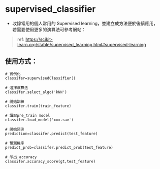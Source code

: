# supervised_classifier
* 收錄常用的個人常用的 Supervised learning，並建立成方法便於後續應用，若需要使用更多的演算法可參考網站：
> ref: https://scikit-learn.org/stable/supervised_learning.html#supervised-learning

## 使用方式：
```python=
# 實例化
classifer=supervisedClassifier()

# 選擇演算法
classifer.select_algo('kNN')

# 開始訓練
classifer.train(train_feature)

# 讀取pre_train model
classifer.load_model('xxx.sav')

# 開始預測
prediction=classifer.predict(test_feature)

# 預測機率
predict_prob=classifer.predict_prob(test_feature)

# 印出 accuracy
classifer.accuracy_score(gt,test_feature)
